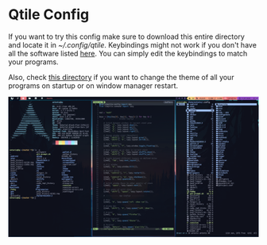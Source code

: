 # Qtile Config

If you want to try this config make sure to download this entire directory
and locate it in *~/.config/qtile*. Keybindings might not work if you don't
have all the software listed [here](https://github.com/antoniosarosi/dotfiles#Software).
You can simply edit the keybindings to match your programs.

Also, check [this directory](https://github.com/antoniosarosi/dotfiles/tree/master/.theme)
if you want to change the theme of all your programs on startup or on window
manager restart.

![Qtile](.screenshot.png)
